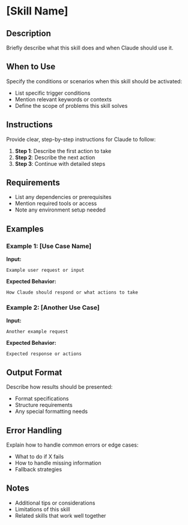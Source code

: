 # [Skill Name]

## Description
Briefly describe what this skill does and when Claude should use it.

## When to Use
Specify the conditions or scenarios when this skill should be activated:
- List specific trigger conditions
- Mention relevant keywords or contexts
- Define the scope of problems this skill solves

## Instructions

Provide clear, step-by-step instructions for Claude to follow:

1. **Step 1**: Describe the first action to take
2. **Step 2**: Describe the next action
3. **Step 3**: Continue with detailed steps

## Requirements

- List any dependencies or prerequisites
- Mention required tools or access
- Note any environment setup needed

## Examples

### Example 1: [Use Case Name]

**Input:**
```
Example user request or input
```

**Expected Behavior:**
```
How Claude should respond or what actions to take
```

### Example 2: [Another Use Case]

**Input:**
```
Another example request
```

**Expected Behavior:**
```
Expected response or actions
```

## Output Format

Describe how results should be presented:
- Format specifications
- Structure requirements
- Any special formatting needs

## Error Handling

Explain how to handle common errors or edge cases:
- What to do if X fails
- How to handle missing information
- Fallback strategies

## Notes

- Additional tips or considerations
- Limitations of this skill
- Related skills that work well together
